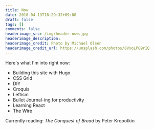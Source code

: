 ```yaml
---
title: Now
date: 2018-04-13T18:29:32+09:00
draft: false
tags: []
comments: false
headerimage_src: /img/header-now.jpg
headerimage_description:
headerimage_credit: Photo by Michael Olsen
headerimage_credit_url: https://unsplash.com/photos/8VxoLPG9rIQ
---
```


Here's what I'm into right now:
<!--more-->

- Building this site with Hugo
- CSS Grid
- DIY
- Croquis
- Leftism
- Bullet Journal-ing for productivity
- Learning React
- The Wire

Currently reading: _The Conquest of Bread_ by Peter Kropotkin
